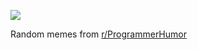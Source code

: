 ![](https://preview.redd.it/lguzrsjjw21e1.png?width=320&crop=smart&auto=webp&s=cf73cfc26188913315191cbad6ccc4cf85b825b6)

 Random memes from [r/ProgrammerHumor](https://www.reddit.com/r/ProgrammerHumor/)
